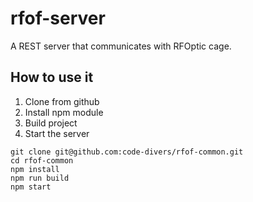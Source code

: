 # rfof-server

A REST server that communicates with RFOptic cage.

## How to use it

1. Clone from github
2. Install npm module
3. Build project
4. Start the server

```
git clone git@github.com:code-divers/rfof-common.git
cd rfof-common
npm install
npm run build
npm start
```
